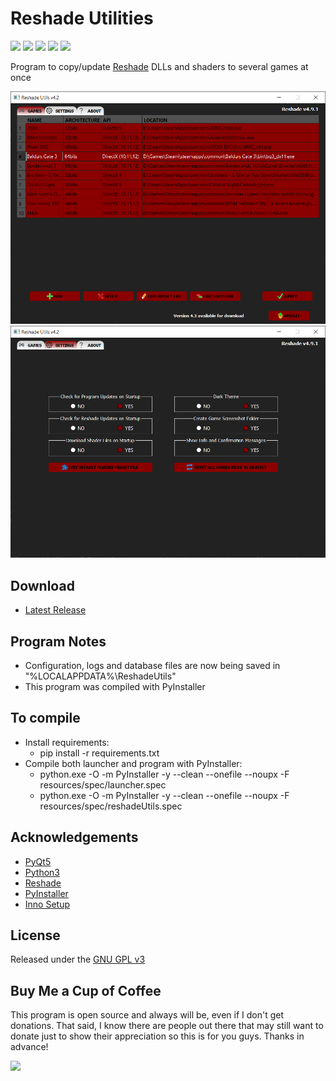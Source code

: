 # Reshade Utilities
[<img src="https://img.shields.io/badge/Donate-PayPal-green.svg?style=plastic">](https://www.paypal.com/cgi-bin/webscr?cmd=_s-xclick&hosted_button_id=ENK474GPJMVTE)
[<img src="https://img.shields.io/github/license/ddc/ReshadeUtils.svg?style=plastic">](https://github.com/ddc/ReshadeUtils/blob/master/LICENSE)
[<img src="https://img.shields.io/badge/Python-3-blue.svg?style=plastic">](https://www.python.org/)
[<img src="https://img.shields.io/badge/PyQt-5-brightgreen.svg?style=plastic">](https://riverbankcomputing.com/software/pyqt)
[<img src="https://img.shields.io/github/release/ddc/ReshadeUtils.svg?style=plastic">](https://github.com/ddc/ReshadeUtils/releases/latest)

Program to copy/update [Reshade](https://reshade.me/) DLLs and shaders to several games at once

![screenshot](resources/images/screenshot.png)
![screenshot](resources/images/screenshot_settings.png)

## Download
+ [Latest Release](https://github.com/ddc/ReshadeUtils/releases/latest)


## Program Notes
+ Configuration, logs and database files are now being saved in "%LOCALAPPDATA%\ReshadeUtils"
+ This program was compiled with PyInstaller


## To compile
+ Install requirements:
    + pip install -r requirements.txt
+ Compile both launcher and program with PyInstaller:
    + python.exe -O -m PyInstaller -y --clean --onefile --noupx -F resources/spec/launcher.spec
    + python.exe -O -m PyInstaller -y --clean --onefile --noupx -F resources/spec/reshadeUtils.spec


## Acknowledgements
+ [PyQt5](https://riverbankcomputing.com/software/pyqt)
+ [Python3](https://www.python.org)
+ [Reshade](https://reshade.me)
+ [PyInstaller](https://www.pyinstaller.org)
+ [Inno Setup](http://www.innosetup.com)


## License
Released under the [GNU GPL v3](LICENSE)


## Buy Me a Cup of Coffee
This program is open source and always will be, even if I don't get donations. That said, I know there are people out there that may still want to donate just to show their appreciation so this is for you guys. Thanks in advance!

[<img src="https://www.paypalobjects.com/en_US/i/btn/btn_donate_SM.gif">](https://www.paypal.com/donate/?cmd=_s-xclick&hosted_button_id=ENK474GPJMVTE)
